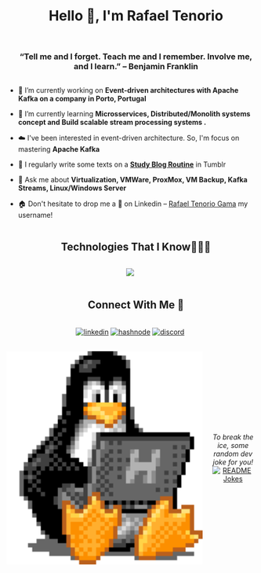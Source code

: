 

<!--h1 without bottom border-->
<div id="user-content-toc">
  <ul align="center">
    <summary><h1 style="display: inline-block">Hello 👋, I'm Rafael Tenorio</h1></summary>
  </ul>
</div>

<!--h2 without bottom border-->
<div id="user-content-toc">
  <ul align="center">
    <summary><h3 style="display: inline-block">“Tell me and I forget. Teach me and I remember. Involve me, and I learn.” – Benjamin Franklin</h3></summary>
  </ul>
</div>

<!--Intro start-->

- 🔭 I’m currently working on **Event-driven architectures with Apache Kafka on a company in Porto, Portugal**

- 🌱 I’m currently learning **Microsservices, Distributed/Monolith systems concept and Build scalable stream processing systems .**

- ☁️ I've been interested in event-driven architecture. So, I'm focus on mastering **Apache Kafka**

- 📝 I regularly write some texts on a **[Study Blog Routine](https://heart-ghost-studyblr.tumblr.com/)** in Tumblr

- 💬 Ask me about **Virtualization, VMWare, ProxMox, VM Backup, Kafka Streams, Linux/Windows Server**

- 🏠 Don't hesitate to drop me a **👋** on Linkedin – [Rafael Tenorio Gama](https://www.linkedin.com/in/rafaeltenoriogama/) my username!
<!--Intro end-->

<!--h1 without bottom border-->
<div id="user-content-toc">
  <ul align="center">
    <summary><h2 style="display: inline-block">Technologies That I Know👨🏻‍💻</h2></summary>
  </ul>
</div>
<!--tech stack icons-->
<p align="center">
  <a href="https://skillicons.dev">
    <img src="https://skillicons.dev/icons?i=git,discord,docker,postgres,github,html,css,java,linux,nginx,mongodb,mysql,kafka,postman,py,tailwind,vim,vscode,php,ubuntu,windows&perline=14" />
  </a>
</p>

<!-- Connect with me -->
<!--h2 without bottom border-->
<div id="user-content-toc">
  <ul align="center">
    <summary><h2 style="display: inline-block">Connect With Me 🤝</h2></summary>
  </ul>
</div>

<!--icons and links-->
<p align="center">
<a href="https://www.linkedin.com/in/rafaeltenoriogama" target="blank"><img align="center" src="https://user-images.githubusercontent.com/88904952/234979284-68c11d7f-1acc-4f0c-ac78-044e1037d7b0.png" alt="linkedin" height="50" width="50" /></a>
<a href="https://heart-ghost-studyblr.tumblr.com/" target="blank"><img align="center" src="https://user-images.githubusercontent.com/88904952/234982196-562aea17-5532-4550-8c08-1c7cb994a541.png" alt="hashnode" height="50" width="50" /></a>
<a href="https://discord.com/invite/keHYsY9P" target="blank"><img align="center" src="https://user-images.githubusercontent.com/88904952/234982627-019fd336-6248-453c-9b05-97c13fd1d207.png" alt="discord" height="50" width="50" /></a>
  
</p>

<br>
<div style="display: flex; align-items: center;">
  <img src="img/tux.gif" style="min-width: 400px; max-width: 400px; width: 120px; margin-right: 20px;" align="left">
  <div style="text-align: center; flex-grow: 1;">
    <i>To break the ice, some random dev joke for you!</i><br>
    <a href="https://readme-jokes.vercel.app"><img align="center" src="https://readme-jokes.vercel.app/api" alt="README Jokes"></a>
  </div>
</div>

